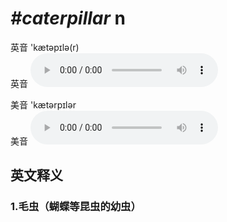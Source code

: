# ***\#caterpillar*** n
英音 'kætəpɪlə(r)  
英音
<audio src="./media/caterpillar1_AAC.aac" controls="controls"></audio>

美音 'kætərpɪlər  
美音
<audio src="./media/caterpillar2_AAC.aac" controls="controls"></audio>



  

英文释义
---
### 1.**毛虫（蝴蝶等昆虫的幼虫）**  


